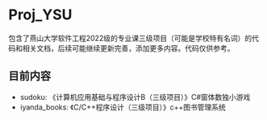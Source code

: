 # Proj_YSU

包含了燕山大学软件工程2022级的专业课三级项目（可能是学校特有名词）的代码和相关文档，后续可能继续更新完善，添加更多内容。代码仅供参考。

## 目前内容
- sudoku: 《计算机应用基础与程序设计B（三级项目）》C#窗体数独小游戏
- iyanda_books: 《C/C++程序设计（三级项目）》c++图书管理系统
